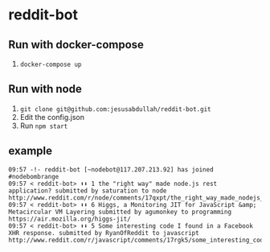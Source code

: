 # reddit-bot

## Run with docker-compose
1. `docker-compose up`

## Run with node

1. `git clone git@github.com:jesusabdullah/reddit-bot.git`
2. Edit the config.json
3. Run `npm start`

## example

    09:57 -!- reddit-bot [~nodebot@117.207.213.92] has joined #nodebombrange
    09:57 < reddit-bot> ⬆⬇ 1 the "right way" made node.js rest application? submitted by saturation to node http://www.reddit.com/r/node/comments/17qxpt/the_right_way_made_nodejs_rest_application/
    09:57 < reddit-bot> ⬆⬇ 6 Higgs, a Monitoring JIT for JavaScript &amp; Metacircular VM Layering submitted by agumonkey to programming https://air.mozilla.org/higgs-jit/
    09:57 < reddit-bot> ⬆⬇ 5 Some interesting code I found in a Facebook XHR response. submitted by RyanOfReddit to javascript http://www.reddit.com/r/javascript/comments/17rgk5/some_interesting_code_i_found_in_a_facebook_xhr/

